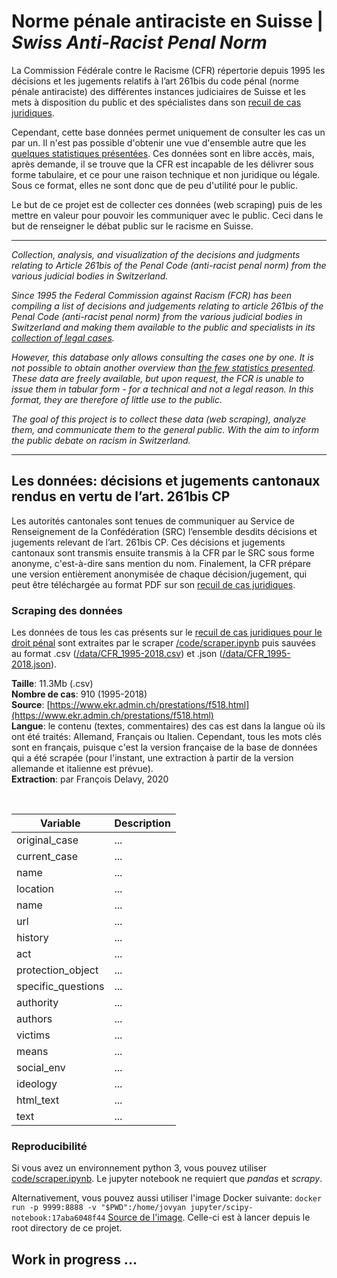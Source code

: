 # Norme pénale antiraciste en Suisse | _Swiss Anti-Racist Penal Norm_

La Commission Fédérale contre le Racisme (CFR) répertorie depuis 1995 les décisions et les jugements relatifs à l’art 261bis du code pénal (norme pénale antiraciste) des différentes instances judiciaires de Suisse et les mets à disposition du public et des spécialistes dans son [recuil de cas juridiques](https://www.ekr.admin.ch/prestations/f269.html).  

Cependant, cette base données permet uniquement de consulter les cas un par un. Il n'est pas possible d'obtenir une vue d'ensemble autre que les [quelques statistiques présentées](https://www.ekr.admin.ch/prestations/f272.html). Ces données sont en libre accès, mais, après demande, il se trouve que la CFR est incapable de les délivrer sous forme tabulaire, et ce pour une raison technique et non juridique ou légale. Sous ce format, elles ne sont donc que de peu d'utilité pour le public. 

Le but de ce projet est de collecter ces données (web scraping) puis de les mettre en valeur pour pouvoir les communiquer avec le public. Ceci dans le but de renseigner le débat public sur le racisme en Suisse.   

---  

_Collection, analysis, and visualization of the decisions and judgments relating to Article 261bis of the Penal Code (anti-racist penal norm) from the various judicial bodies in Switzerland._

_Since 1995 the Federal Commission against Racism (FCR) has been compiling a list of decisions and judgements relating to article 261bis of the Penal Code (anti-racist penal norm) from the various judicial bodies in Switzerland and making them available to the public and specialists in its [collection of legal cases](https://www.ekr.admin.ch/prestations/f269.html)._  

_However, this database only allows consulting the cases one by one. It is not possible to obtain another overview than [the few statistics presented](https://www.ekr.admin.ch/prestations/f272.html). These data are freely available, but upon request, the FCR is unable to issue them in tabular form - for a technical and not a legal reason. In this format, they are therefore of little use to the public._ 

_The goal of this project is to collect these data (web scraping), analyze them, and communicate them to the general public. With the aim to inform the public debate on racism in Switzerland._   

---  

## Les données: décisions et jugements cantonaux rendus en vertu de l’art. 261bis CP

Les autorités cantonales sont tenues de communiquer au Service de Renseignement de la Confédération (SRC) l’ensemble desdits décisions et jugements relevant de l’art. 261bis CP. Ces décisions et jugements cantonaux sont transmis ensuite transmis à la CFR par le SRC sous forme anonyme, c'est-à-dire sans mention du nom. Finalement, la CFR prépare une version entièrement anonymisée de chaque décision/jugement, qui peut être téléchargée au format PDF sur son [recuil de cas juridiques](https://www.ekr.admin.ch/prestations/f269.html).  

### Scraping des données

Les données de tous les cas présents sur le [recuil de cas juridiques pour le droit pénal](https://www.ekr.admin.ch/prestations/f518.html) sont extraites par le scraper [/code/scraper.ipynb](https://github.com/de-la-viz/racism_ch/blob/master/code/scraper.ipynb) puis sauvées au format .csv ([/data/CFR_1995-2018.csv](https://github.com/de-la-viz/racism_ch/blob/master/data/CFR_1995-2018.csv)) et .json ([/data/CFR_1995-2018.json](https://github.com/de-la-viz/racism_ch/blob/master/data/CFR_1995-2018.json)).   

**Taille**: 11.3Mb (.csv)  
**Nombre de cas**: 910 (1995-2018)  
**Source**: [https://www.ekr.admin.ch/prestations/f518.html](https://www.ekr.admin.ch/prestations/f518.html)  
**Langue**: le contenu (textes, commentaires) des cas est dans la langue où ils ont été traités: Allemand, Français ou Italien. Cependant, tous les mots clés sont en français, puisque c'est la version française de la base de données qui a été scrapée (pour l'instant, une extraction à partir de la version allemande et italienne est prévue).   
**Extraction**: par François Delavy, 2020  

<br>

| Variable      | Description   |
| ------------- |---------------|
| original_case | ... |
| current_case      | ...      |
| name | ... |
| location | ... |
| name | ... |
| url | ... |
| history | ... |
| act | ... |
| protection_object | ... |
| specific_questions | ... |
| authority | ... |
| authors | ... |
| victims | ... |
| means | ... |
| social_env | ... |
| ideology | ... |
| html_text | ... |
| text | ... |


### Reproducibilité

Si vous avez un environnement python 3, vous pouvez utiliser [code/scraper.ipynb](https://github.com/de-la-viz/racism_ch/blob/master/code/scraper.ipynb). Le jupyter notebook ne requiert que _pandas_ et _scrapy_.   

Alternativement, vous pouvez aussi utiliser l'image Docker suivante: `docker run -p 9999:8888 -v "$PWD":/home/jovyan jupyter/scipy-notebook:17aba6048f44` [Source de l'image](https://github.com/jupyter/docker-stacks). Celle-ci est à lancer depuis le root directory de ce projet. 


## Work in progress ...



